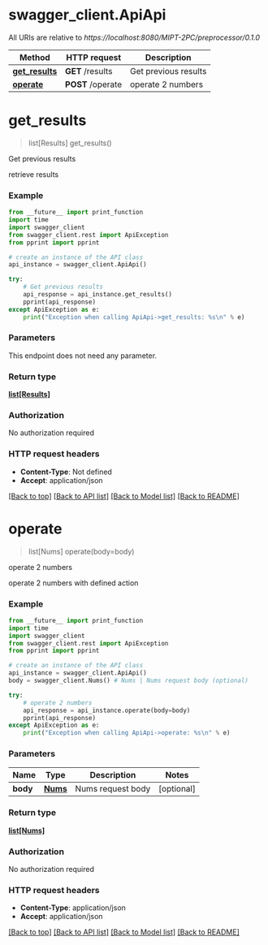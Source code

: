 # swagger_client.ApiApi

All URIs are relative to *https://localhost:8080/MIPT-2PC/preprocessor/0.1.0*

Method | HTTP request | Description
------------- | ------------- | -------------
[**get_results**](ApiApi.md#get_results) | **GET** /results | Get previous results
[**operate**](ApiApi.md#operate) | **POST** /operate | operate 2 numbers

# **get_results**
> list[Results] get_results()

Get previous results

retrieve results

### Example
```python
from __future__ import print_function
import time
import swagger_client
from swagger_client.rest import ApiException
from pprint import pprint

# create an instance of the API class
api_instance = swagger_client.ApiApi()

try:
    # Get previous results
    api_response = api_instance.get_results()
    pprint(api_response)
except ApiException as e:
    print("Exception when calling ApiApi->get_results: %s\n" % e)
```

### Parameters
This endpoint does not need any parameter.

### Return type

[**list[Results]**](Results.md)

### Authorization

No authorization required

### HTTP request headers

 - **Content-Type**: Not defined
 - **Accept**: application/json

[[Back to top]](#) [[Back to API list]](../README.md#documentation-for-api-endpoints) [[Back to Model list]](../README.md#documentation-for-models) [[Back to README]](../README.md)

# **operate**
> list[Nums] operate(body=body)

operate 2 numbers

operate 2 numbers with defined action

### Example
```python
from __future__ import print_function
import time
import swagger_client
from swagger_client.rest import ApiException
from pprint import pprint

# create an instance of the API class
api_instance = swagger_client.ApiApi()
body = swagger_client.Nums() # Nums | Nums request body (optional)

try:
    # operate 2 numbers
    api_response = api_instance.operate(body=body)
    pprint(api_response)
except ApiException as e:
    print("Exception when calling ApiApi->operate: %s\n" % e)
```

### Parameters

Name | Type | Description  | Notes
------------- | ------------- | ------------- | -------------
 **body** | [**Nums**](Nums.md)| Nums request body | [optional] 

### Return type

[**list[Nums]**](Nums.md)

### Authorization

No authorization required

### HTTP request headers

 - **Content-Type**: application/json
 - **Accept**: application/json

[[Back to top]](#) [[Back to API list]](../README.md#documentation-for-api-endpoints) [[Back to Model list]](../README.md#documentation-for-models) [[Back to README]](../README.md)

